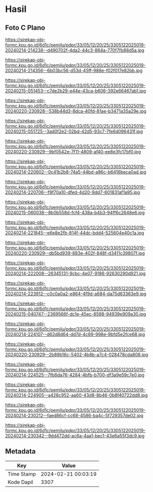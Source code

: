 # Hasil

## Foto C Plano

https://sirekap-obj-formc.kpu.go.id/6d1c/pemilu/pdpr/33/05/12/20/25/3305122025019-20240214-214238--d490702f-4da2-44c3-864a-770f7fb88d5a.jpg

https://sirekap-obj-formc.kpu.go.id/6d1c/pemilu/pdpr/33/05/12/20/25/3305122025019-20240214-214356--6b03bc56-d53d-45ff-988e-f02f017e82bb.jpg

https://sirekap-obj-formc.kpu.go.id/6d1c/pemilu/pdpr/33/05/12/20/25/3305122025019-20240215-051453--c7de2b29-e44e-43ca-b606-392e66467ab1.jpg

https://sirekap-obj-formc.kpu.go.id/6d1c/pemilu/pdpr/33/05/12/20/25/3305122025019-20240220-230928--538b44d3-8dca-40fd-81ae-b3471a35a29e.jpg

https://sirekap-obj-formc.kpu.go.id/6d1c/pemilu/pdpr/33/05/12/20/25/3305122025019-20240215-051725--3ad0f2e2-02bd-42d5-93c7-7fe6d096431f.jpg

https://sirekap-obj-formc.kpu.go.id/6d1c/pemilu/pdpr/33/05/12/20/25/3305122025019-20240220-230929--9bf0542e-7f11-4809-af40-ee8e3fc17bf0.jpg

https://sirekap-obj-formc.kpu.go.id/6d1c/pemilu/pdpr/33/05/12/20/25/3305122025019-20240214-220602--0c41b2b8-74a5-44bd-a86c-b6416beca0ad.jpg

https://sirekap-obj-formc.kpu.go.id/6d1c/pemilu/pdpr/33/05/12/20/25/3305122025019-20240214-220706--f9f70a10-dfed-4d20-9dd7-601831af1a95.jpg

https://sirekap-obj-formc.kpu.go.id/6d1c/pemilu/pdpr/33/05/12/20/25/3305122025019-20240215-060038--8b0b558d-fcf4-438a-b4b3-94ff6c2648e6.jpg

https://sirekap-obj-formc.kpu.go.id/6d1c/pemilu/pdpr/33/05/12/20/25/3305122025019-20240214-221845--e6e8e2fb-814f-44dc-bdd4-525604e40c1a.jpg

https://sirekap-obj-formc.kpu.go.id/6d1c/pemilu/pdpr/33/05/12/20/25/3305122025019-20240220-230929--db5bd939-883e-402f-848f-d3411c39807f.jpg

https://sirekap-obj-formc.kpu.go.id/6d1c/pemilu/pdpr/33/05/12/20/25/3305122025019-20240214-222008--26345131-9cbc-4e07-9186-92630290d921.jpg

https://sirekap-obj-formc.kpu.go.id/6d1c/pemilu/pdpr/33/05/12/20/25/3305122025019-20240214-223912--c0c0a0a2-e864-4f9d-a684-da75d63363e9.jpg

https://sirekap-obj-formc.kpu.go.id/6d1c/pemilu/pdpr/33/05/12/20/25/3305122025019-20240215-040747--2369566f-dc1e-45ec-8598-94939e909a30.jpg

https://sirekap-obj-formc.kpu.go.id/6d1c/pemilu/pdpr/33/05/12/20/25/3305122025019-20240214-224107--d62d8d64-dd7d-4c69-998e-9bfd5e2fce68.jpg

https://sirekap-obj-formc.kpu.go.id/6d1c/pemilu/pdpr/33/05/12/20/25/3305122025019-20240220-230929--2b89b16c-5402-4b8b-a7c4-028478cda808.jpg

https://sirekap-obj-formc.kpu.go.id/6d1c/pemilu/pdpr/33/05/12/20/25/3305122025019-20240214-224525--7fb8da76-4284-4bfb-b700-df3a9e59c7e0.jpg

https://sirekap-obj-formc.kpu.go.id/6d1c/pemilu/pdpr/33/05/12/20/25/3305122025019-20240214-224905--a428c952-aa60-43d8-8b46-0b8f40722dd8.jpg

https://sirekap-obj-formc.kpu.go.id/6d1c/pemilu/pdpr/33/05/12/20/25/3305122025019-20240214-230212--faed86cf-cc68-4586-ba4c-5f729357de02.jpg

https://sirekap-obj-formc.kpu.go.id/6d1c/pemilu/pdpr/33/05/12/20/25/3305122025019-20240214-230342--9dd472dd-ac6a-4aa1-bec1-43e6a55f3dc9.jpg


## Metadata

| Key        | Value               |
| ---------- | ------------------- |
| Time Stamp | 2024-02-21 00:03:19 |
| Kode Dapil | 3307                |



